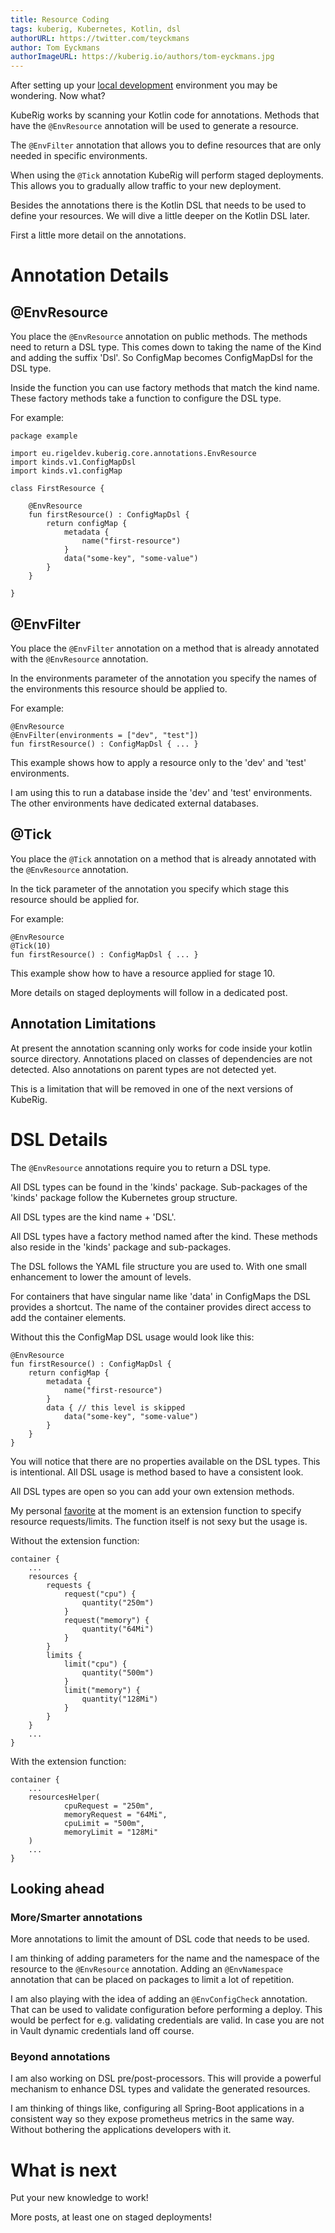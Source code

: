 ```yaml
---
title: Resource Coding
tags: kuberig, Kubernetes, Kotlin, dsl
authorURL: https://twitter.com/teyckmans
author: Tom Eyckmans
authorImageURL: https://kuberig.io/authors/tom-eyckmans.jpg
---
```


After setting up your [local development](https://rigel.dev/kuberig-microk8s/) environment you may be wondering. Now what?

KubeRig works by scanning your Kotlin code for annotations. Methods that have the `@EnvResource` annotation will be used to generate a resource.

The `@EnvFilter` annotation that allows you to define resources that are only needed in specific environments.

When using the `@Tick` annotation KubeRig will perform staged deployments. This allows you to gradually allow traffic to your new deployment.

Besides the annotations there is the Kotlin DSL that needs to be used to define your resources. We will dive a little deeper on the Kotlin DSL later.

First a little more detail on the annotations.

# Annotation Details

## @EnvResource

You place the `@EnvResource` annotation on public methods. The methods need to return a DSL type. This comes down to taking the name of the Kind and adding the suffix 'Dsl'. So ConfigMap becomes ConfigMapDsl for the DSL type.

Inside the function you can use factory methods that match the kind name. These factory methods take a function to configure the DSL type.

For example:

    package example
    
    import eu.rigeldev.kuberig.core.annotations.EnvResource
    import kinds.v1.ConfigMapDsl
    import kinds.v1.configMap
    
    class FirstResource {
    
        @EnvResource
        fun firstResource() : ConfigMapDsl {
            return configMap {
                metadata {
                    name("first-resource")
                }
                data("some-key", "some-value")
            }
        }
    
    }
    

## @EnvFilter

You place the `@EnvFilter` annotation on a method that is already annotated with the `@EnvResource` annotation.

In the environments parameter of the annotation you specify the names of the environments this resource should be applied to.

For example:

    @EnvResource
    @EnvFilter(environments = ["dev", "test"])
    fun firstResource() : ConfigMapDsl { ... }
    

This example shows how to apply a resource only to the 'dev' and 'test' environments.

I am using this to run a database inside the 'dev' and 'test' environments. The other environments have dedicated external databases.

## @Tick

You place the `@Tick` annotation on a method that is already annotated with the `@EnvResource` annotation.

In the tick parameter of the annotation you specify which stage this resource should be applied for.

For example:

    @EnvResource
    @Tick(10)
    fun firstResource() : ConfigMapDsl { ... }
    

This example show how to have a resource applied for stage 10.

More details on staged deployments will follow in a dedicated post.

## Annotation Limitations

At present the annotation scanning only works for code inside your kotlin source directory. Annotations placed on classes of dependencies are not detected. Also annotations on parent types are not detected yet.

This is a limitation that will be removed in one of the next versions of KubeRig.

# DSL Details

The `@EnvResource` annotations require you to return a DSL type.

All DSL types can be found in the 'kinds' package. Sub-packages of the 'kinds' package follow the Kubernetes group structure.

All DSL types are the kind name + 'DSL'.

All DSL types have a factory method named after the kind. These methods also reside in the 'kinds' package and sub-packages.

The DSL follows the YAML file structure you are used to. With one small enhancement to lower the amount of levels.

For containers that have singular name like 'data' in ConfigMaps the DSL provides a shortcut. The name of the container provides direct access to add the container elements.

Without this the ConfigMap DSL usage would look like this:

    @EnvResource
    fun firstResource() : ConfigMapDsl {
        return configMap {
            metadata {
                name("first-resource")
            }
            data { // this level is skipped
                data("some-key", "some-value")
            }
        }
    }
    

You will notice that there are no properties available on the DSL types. This is intentional. All DSL usage is method based to have a consistent look.

All DSL types are open so you can add your own extension methods.

My personal [favorite](https://gist.github.com/teyckmans/0e1c18b7e6409425191ee7c3bbd80d51) at the moment is an extension function to specify resource requests/limits. The function itself is not sexy but the usage is.

Without the extension function:

    container {
        ...
        resources {
            requests {
                request("cpu") {
                    quantity("250m")
                }
                request("memory") {
                    quantity("64Mi")
                }
            }
            limits {
                limit("cpu") {
                    quantity("500m")
                }
                limit("memory") {
                    quantity("128Mi")
                }
            }
        }
        ...
    }
    

With the extension function:

    container {
        ...
        resourcesHelper(
                cpuRequest = "250m",
                memoryRequest = "64Mi",
                cpuLimit = "500m",
                memoryLimit = "128Mi"
        )
        ...
    }
    

## Looking ahead

### More/Smarter annotations

More annotations to limit the amount of DSL code that needs to be used.

I am thinking of adding parameters for the name and the namespace of the resource to the `@EnvResource` annotation. Adding an `@EnvNamespace` annotation that can be placed on packages to limit a lot of repetition.

I am also playing with the idea of adding an `@EnvConfigCheck` annotation. That can be used to validate configuration before performing a deploy. This would be perfect for e.g. validating credentials are valid. In case you are not in Vault dynamic credentials land off course.

### Beyond annotations

I am also working on DSL pre/post-processors. This will provide a powerful mechanism to enhance DSL types and validate the generated resources.

I am thinking of things like, configuring all Spring-Boot applications in a consistent way so they expose prometheus metrics in the same way. Without bothering the applications developers with it.

# What is next

Put your new knowledge to work!

More posts, at least one on staged deployments!
